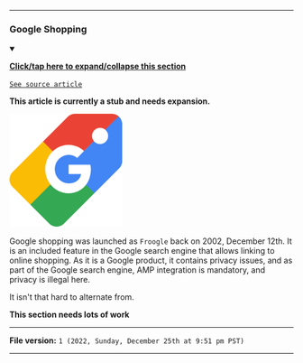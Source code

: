 
***

### Google Shopping

<details open><summary><p lang="en"><b><u>Click/tap here to expand/collapse this section</u></b></p></summary>

[`See source article`](https://github.com/seanpm2001/Stop-Googling--Why-you-should-stop-using-Google-Search#google-shopping)

**This article is currently a stub and needs expansion.**

<img alt="Google Shopping logo failed to load. Click/tap here to attempt to view it" src="/Graphics/Google-Shopping/Logo/SVG/Google_Shopping.svg" width="200" height="200"/>

<!-- ![Google_Shopping.svg](/Graphics/Google-Shopping/Logo/SVG/Google_Shopping.svg) !-->

Google shopping was launched as `Froogle` back on 2002, December 12th. It is an included feature in the Google search engine that allows linking to online shopping. As it is a Google product, it contains privacy issues, and as part of the Google search engine, AMP integration is mandatory, and privacy is illegal here.

It isn't that hard to alternate from.

**This section needs lots of work**

</details>

***

**File version:** `1 (2022, Sunday, December 25th at 9:51 pm PST)`

***
